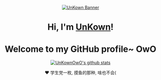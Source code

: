 <p align="center">
  <a href="https://github.com/UnKownOwO"><img src="banner.png" alt="UnKown Banner"></a>
</p>

<h1 align="center">Hi, I'm <a href="https://github.com/UnKownOwO">UnKown</a>!</h1>
<h1 align="center">Welcome to my GitHub profile~ OwO</h1>

<p align="center">
  <a href="https://github.com/UnKownOwO"><img src="https://github-readme-stats.vercel.app/api?username=UnKownOwO&hide_border=true&show_icons=true" alt="UnKownOwO's github stats"></a>
</p>

<p align="center">❤ 学生党一枚, 摸鱼的那种, 啥也不会(</p>

<!--
**UnKownOwO/UnKownOwO** is a ✨ _special_ ✨ repository because its `README.md` (this file) appears on your GitHub profile.

Here are some ideas to get you started:

- 🔭 I’m currently working on ...
- 🌱 I’m currently learning ...
- 👯 I’m looking to collaborate on ...
- 🤔 I’m looking for help with ...
- 💬 Ask me about ...
- 📫 How to reach me: ...
- 😄 Pronouns: ...
- ⚡ Fun fact: ...
-->
